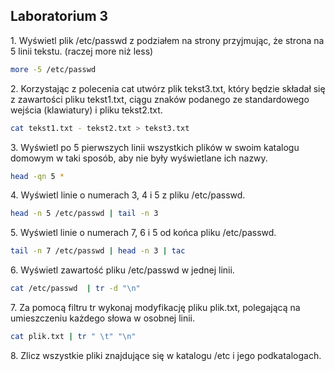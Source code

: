 ## Laboratorium 3

1\. Wyświetl plik /etc/passwd z podziałem na strony przyjmując, że strona na 5 linii tekstu. (raczej more niż less)

```sh
more -5 /etc/passwd
```

2\. Korzystając z polecenia cat utwórz plik tekst3.txt, który będzie składał się z zawartości pliku tekst1.txt, ciągu znaków podanego ze standardowego wejścia (klawiatury) i pliku tekst2.txt.

```sh
cat tekst1.txt - tekst2.txt > tekst3.txt
```

3\. Wyświetl po 5 pierwszych linii wszystkich plików w swoim katalogu domowym w taki sposób, aby nie były wyświetlane ich nazwy.

```sh
head -qn 5 *
```

4\. Wyświetl linie o numerach 3, 4 i 5 z pliku /etc/passwd.

```sh
head -n 5 /etc/passwd | tail -n 3
```

5\. Wyświetl linie o numerach 7, 6 i 5 od końca pliku /etc/passwd.

```sh
tail -n 7 /etc/passwd | head -n 3 | tac
```

6\. Wyświetl zawartość pliku /etc/passwd w jednej linii.

```sh
cat /etc/passwd  | tr -d "\n"
```

7\. Za pomocą filtru tr wykonaj modyfikację pliku plik.txt, polegającą na umieszczeniu każdego słowa w osobnej linii.

```sh
cat plik.txt | tr " \t" "\n"
```

8\. Zlicz wszystkie pliki znajdujące się w katalogu /etc i jego podkatalogach.

```sh

```
